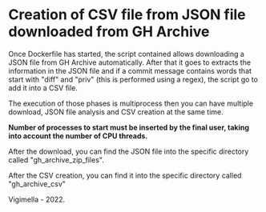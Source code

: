 # Creation of CSV file from JSON file downloaded from GH Archive

Once Dockerfile has started, the script contained allows downloading a JSON file from GH Archive automatically. 
After that it goes to extracts the information in the JSON file and if a commit message contains words that start with
"diff" and "priv" (this is performed using a regex), the script go to add it into a CSV file. 

The execution of those phases is multiprocess then you can have multiple download, JSON file analysis and CSV creation
at the same time. 

**Number of processes to start must be inserted by the final user, taking into account the number of CPU threads.**

After the download, you can find the JSON file into the specific directory called "gh_archive_zip_files".

After the CSV creation, you can find it into the specific directory called "gh_archive_csv"

Vigimella - 2022.